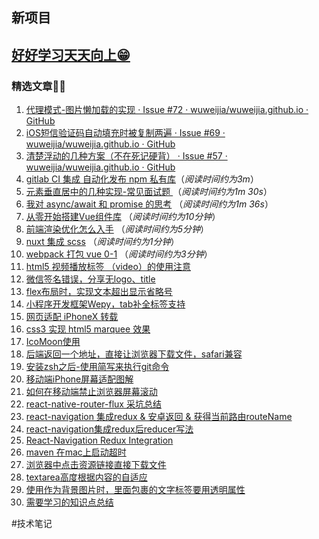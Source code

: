 ## 新项目
[好好学习天天向上😁](https://github.com/wuweijia/good-good-study-day-day-up)
----
### 精选文章👏🏻
1. [代理模式-图片懒加载的实现 · Issue #72 · wuweijia/wuweijia.github.io · GitHub](https://github.com/wuweijia/wuweijia.github.io/issues/72)
2. [iOS短信验证码自动填充时被复制两遍 · Issue #69 · wuweijia/wuweijia.github.io · GitHub](https://github.com/wuweijia/wuweijia.github.io/issues/69)
3. [清楚浮动的几种方案（不在死记硬背） · Issue #57 · wuweijia/wuweijia.github.io · GitHub](https://github.com/wuweijia/wuweijia.github.io/issues/57)
4. [gitlab CI 集成 自动化发布 npm 私有库](https://github.com/wuweijia/wuweijia.github.io/issues/54)（*阅读时间约为3m*）
5. [元素垂直居中的几种实现-常见面试题 ](https://github.com/wuweijia/wuweijia.github.io/issues/52) （*阅读时间约为1m 30s*）
6. [我对 async/await 和 promise 的思考](https://github.com/wuweijia/wuweijia.github.io/issues/51) （*阅读时间约为1m 36s*）
7. [从零开始搭建Vue组件库](https://github.com/wuweijia/wuweijia.github.io/issues/48) （*阅读时间约为10分钟*）
8. [前端渲染优化怎么入手](https://github.com/wuweijia/wuweijia.github.io/issues/44) （*阅读时间约为5分钟*）
9. [nuxt 集成 scss](https://github.com/wuweijia/wuweijia.github.io/issues/42) （*阅读时间约为1分钟*）
10. [webpack 打包 vue 0-1](https://github.com/wuweijia/wuweijia.github.io/issues/37) （*阅读时间约为3分钟*）
11. [html5 视频播放标签 （video）的使用注意](https://github.com/wuweijia/wuweijia.github.io/issues/35)
12. [微信签名错误，分享无logo、title](https://github.com/wuweijia/wuweijia.github.io/issues/34)
13. [flex布局时，实现文本超出显示省略号](https://github.com/wuweijia/wuweijia.github.io/issues/30)
14. [小程序开发框架Wepy，tab补全标签支持](https://github.com/wuweijia/wuweijia.github.io/issues/29)
15. [网页适配 iPhoneX 转载](https://github.com/wuweijia/wuweijia.github.io/issues/26)
16. [css3 实现 html5 marquee 效果](https://github.com/wuweijia/wuweijia.github.io/issues/25)
17. [IcoMoon使用](https://github.com/wuweijia/wuweijia.github.io/issues/24)
18. [后端返回一个地址，直接让浏览器下载文件，safari兼容](https://github.com/wuweijia/wuweijia.github.io/issues/23)
19. [安装zsh之后-使用简写来执行git命令](https://github.com/wuweijia/wuweijia.github.io/issues/22)
20. [移动端iPhone屏幕适配图解](https://github.com/wuweijia/wuweijia.github.io/issues/21)
21. [如何在移动端禁止浏览器屏幕滚动](https://github.com/wuweijia/wuweijia.github.io/issues/20)
22. [react-native-router-flux 采坑总结](https://github.com/wuweijia/wuweijia.github.io/issues/18)
23. [react-navigation 集成redux & 安卓返回 & 获得当前路由routeName](https://github.com/wuweijia/wuweijia.github.io/issues/17)
24. [react-navigation集成redux后reducer写法](https://github.com/wuweijia/wuweijia.github.io/issues/15)
25. [React-Navigation Redux Integration](https://github.com/wuweijia/wuweijia.github.io/issues/14)
26. [maven 在mac上启动超时](https://github.com/wuweijia/wuweijia.github.io/issues/8)
27. [浏览器中点击资源链接直接下载文件](https://github.com/wuweijia/wuweijia.github.io/issues/7)
28. [textarea高度根据内容的自适应](https://github.com/wuweijia/wuweijia.github.io/issues/4)
29. [使用<Image>作为背景图片时，里面包裹的文字标签要用透明属性](https://github.com/wuweijia/wuweijia.github.io/issues/3)
30. [需要学习的知识点总结](https://github.com/wuweijia/wuweijia.github.io/issues/2)

#技术笔记
